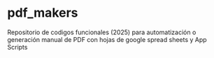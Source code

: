 # pdf_makers
Repositorio de codigos funcionales (2025) para automatización o generación manual de PDF con hojas de google spread sheets y App Scripts
